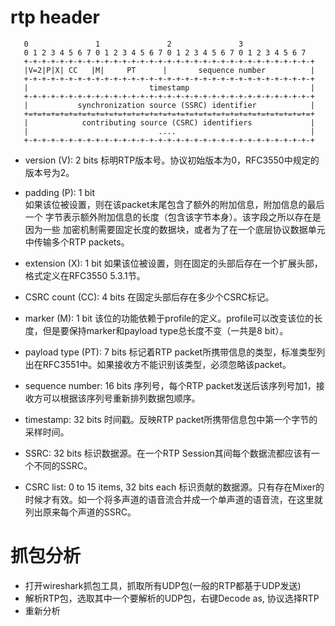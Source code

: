 
# rtp header

```
   0               1               2               3
   0 1 2 3 4 5 6 7 0 1 2 3 4 5 6 7 0 1 2 3 4 5 6 7 0 1 2 3 4 5 6 7
   +-+-+-+-+-+-+-+-+-+-+-+-+-+-+-+-+-+-+-+-+-+-+-+-+-+-+-+-+-+-+-+-+
   |V=2|P|X| CC   |M|     PT      |       sequence number          |
   +-+-+-+-+-+-+-+-+-+-+-+-+-+-+-+-+-+-+-+-+-+-+-+-+-+-+-+-+-+-+-+-+
   |                           timestamp                           |
   +-+-+-+-+-+-+-+-+-+-+-+-+-+-+-+-+-+-+-+-+-+-+-+-+-+-+-+-+-+-+-+-+
   |           synchronization source (SSRC) identifier            |
   +=+=+=+=+=+=+=+=+=+=+=+=+=+=+=+=+=+=+=+=+=+=+=+=+=+=+=+=+=+=+=+=+
   |            contributing source (CSRC) identifiers             |
   |                             ....                              |
   +-+-+-+-+-+-+-+-+-+-+-+-+-+-+-+-+-+-+-+-+-+-+-+-+-+-+-+-+-+-+-+-+
```

- version (V): 2 bits
    标明RTP版本号。协议初始版本为0，RFC3550中规定的版本号为2。

- padding (P): 1 bit  
    如果该位被设置，则在该packet末尾包含了额外的附加信息，附加信息的最后一个
字节表示额外附加信息的长度（包含该字节本身）。该字段之所以存在是因为一些
加密机制需要固定长度的数据块，或者为了在一个底层协议数据单元中传输多个RTP
packets。

- extension (X): 1 bit
    如果该位被设置，则在固定的头部后存在一个扩展头部，格式定义在RFC3550 5.3.1节。

- CSRC count (CC): 4 bits
    在固定头部后存在多少个CSRC标记。

- marker (M): 1 bit
    该位的功能依赖于profile的定义。profile可以改变该位的长度，但是要保持marker和payload type总长度不变（一共是8 bit）。
   
- payload type (PT): 7 bits
    标记着RTP packet所携带信息的类型，标准类型列出在RFC3551中。如果接收方不能识别该类型，必须忽略该packet。

- sequence number: 16 bits
    序列号，每个RTP packet发送后该序列号加1，接收方可以根据该序列号重新排列数据包顺序。

- timestamp: 32 bits
    时间戳。反映RTP packet所携带信息包中第一个字节的采样时间。

- SSRC: 32 bits
    标识数据源。在一个RTP Session其间每个数据流都应该有一个不同的SSRC。

- CSRC list: 0 to 15 items, 32 bits each
    标识贡献的数据源。只有存在Mixer的时候才有效。如一个将多声道的语音流合并成一个单声道的语音流，在这里就列出原来每个声道的SSRC。

# 抓包分析
* 打开wireshark抓包工具，抓取所有UDP包(一般的RTP都基于UDP发送)
* 解析RTP包，选取其中一个要解析的UDP包，右键Decode as, 协议选择RTP
* 重新分析



